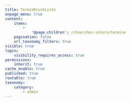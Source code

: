 ```yaml
---
title: TerminDruckListe
onpage_menu: true
content:
    items:
        -
            '@page.children': /choerchen-intern/termine
    pagination: false
    url_taxonomy_filters: true
visible: true
login:
    visibility_requires_access: true
permissions:
    inherit: true
cache_enable: true
published: true
routable: true
taxonomy:
    category:
        - admin
---
```


